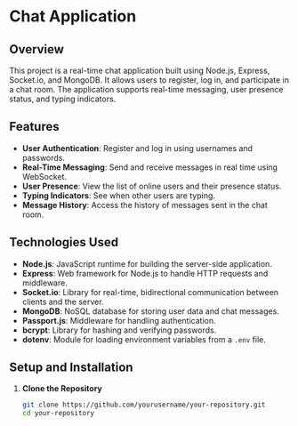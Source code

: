 # Chat Application

## Overview

This project is a real-time chat application built using Node.js, Express, Socket.io, and MongoDB. It allows users to register, log in, and participate in a chat room. The application supports real-time messaging, user presence status, and typing indicators. 

## Features

- **User Authentication**: Register and log in using usernames and passwords.
- **Real-Time Messaging**: Send and receive messages in real time using WebSocket.
- **User Presence**: View the list of online users and their presence status.
- **Typing Indicators**: See when other users are typing.
- **Message History**: Access the history of messages sent in the chat room.

## Technologies Used

- **Node.js**: JavaScript runtime for building the server-side application.
- **Express**: Web framework for Node.js to handle HTTP requests and middleware.
- **Socket.io**: Library for real-time, bidirectional communication between clients and the server.
- **MongoDB**: NoSQL database for storing user data and chat messages.
- **Passport.js**: Middleware for handling authentication.
- **bcrypt**: Library for hashing and verifying passwords.
- **dotenv**: Module for loading environment variables from a `.env` file.

## Setup and Installation

1. **Clone the Repository**

   ```bash
   git clone https://github.com/yourusername/your-repository.git
   cd your-repository
